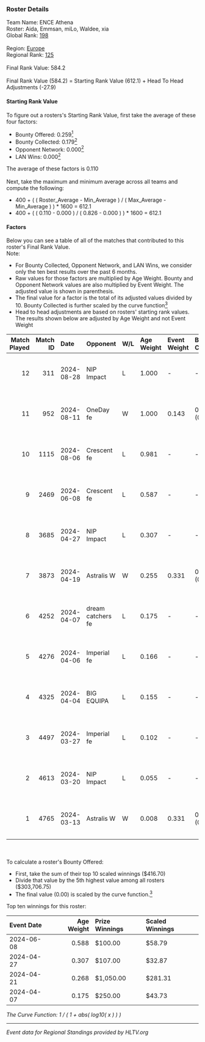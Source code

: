 ### Roster Details<br />
Team Name: ENCE Athena<br />
Roster: Aida, Emmsan, miLo, Waldee, xia<br />
Global Rank: [198](../../standings_global_2024_09_08.md)<br />
<br />
Region: [Europe]( ../../standings_europe_2024_09_08.md)<br />
Regional Rank: [125]( ../../standings_europe_2024_09_08.md)<br />
<br />
Final Rank Value:  584.2<br />
<br />
Final Rank Value (584.2) = Starting Rank Value (612.1) + Head To Head Adjustments (-27.9)<br />

#### Starting Rank Value<br />
To figure out a rosters's Starting Rank Value, first take the average of these four factors:<br />
- Bounty Offered: 0.259[<sup>1</sup>](#table2)
- Bounty Collected: 0.179[<sup>2</sup>](#table1)
- Opponent Network: 0.000[<sup>2</sup>](#table1)
- LAN Wins: 0.000[<sup>2</sup>](#table1)

The average of these factors is 0.110<br />
<br />
Next, take the maximum and minimum average across all teams and compute the following:<br />
- 400 + ( ( Roster_Average - Min_Average ) / ( Max_Average - Min_Average ) ) * 1600 = 612.1
- 400 + ( ( 0.110 - 0.000 ) / ( 0.826 - 0.000 ) ) * 1600 = 612.1


#### Factors<br />
Below you can see a table of all of the matches that contributed to this roster's Final Rank Value.<br />
Note:<br />

- For Bounty Collected, Opponent Network, and LAN Wins, we consider only the ten best results over the past 6 months.
- Raw values for those factors are multiplied by Age Weight. Bounty and Opponent Network values are also multiplied by Event Weight. The adjusted value is shown in parenthesis.
- The final value for a factor is the total of its adjusted values divided by 10. Bounty Collected is further scaled by the curve function[<sup>3</sup>](#curveFunction)
- Head to head adjustments are based on rosters' starting rank values. The results shown below are adjusted by Age Weight and not Event Weight
<span id="table1"></span><br />


| Match Played | Match ID | Date       | Opponent          | W/L | Age Weight | Event Weight | Bounty Collected | Opponent Network | LAN Wins  | H2H Adj. | Roster                              |
| -: | -: | :- | :- | :- | :- | :- | :- | :- | :- | -: | :- |
|           12 |      311 | 2024-08-28 | NIP Impact        | L   | 1.000      | -            | -                | -                | -         |   -11.11 | Aida, Emmsan, miLo, Waldee, xia     |
|           11 |      952 | 2024-08-11 | OneDay fe         | W   | 1.000      | 0.143        | 0.001 (0.000)    | 0.000 (0.000)    | 0 (0.000) |    11.94 | Aida, Emmsan, miLo, Waldee, xia     |
|           10 |     1115 | 2024-08-06 | Crescent fe       | L   | 0.981      | -            | -                | -                | -         |   -13.50 | Aida, Emmsan, miLo, Waldee, xia     |
|            9 |     2469 | 2024-06-08 | Crescent fe       | L   | 0.587      | -            | -                | -                | -         |    -8.50 | Aida, Emmsan, Mileyyy, miLo, Waldee |
|            8 |     3685 | 2024-04-27 | NIP Impact        | L   | 0.307      | -            | -                | -                | -         |    -3.95 | Aida, Emmsan, miLo, Waldee, xia     |
|            7 |     3873 | 2024-04-19 | Astralis W        | W   | 0.255      | 0.331        | 0.001 (0.000)    | 0.008 (0.001)    | 0 (0.000) |     3.01 | Aida, Emmsan, miLo, Waldee, xia     |
|            6 |     4252 | 2024-04-07 | dream catchers fe | L   | 0.175      | -            | -                | -                | -         |    -2.06 | Aida, Emmsan, miLo, Waldee, xia     |
|            5 |     4276 | 2024-04-06 | Imperial fe       | L   | 0.166      | -            | -                | -                | -         |    -0.84 | Aida, Emmsan, miLo, Waldee, xia     |
|            4 |     4325 | 2024-04-04 | BIG EQUIPA        | L   | 0.155      | -            | -                | -                | -         |    -1.77 | Aida, Emmsan, miLo, Waldee, xia     |
|            3 |     4497 | 2024-03-27 | Imperial fe       | L   | 0.102      | -            | -                | -                | -         |    -0.52 | Aida, Emmsan, miLo, Waldee, xia     |
|            2 |     4613 | 2024-03-20 | NIP Impact        | L   | 0.055      | -            | -                | -                | -         |    -0.72 | Aida, Emmsan, miLo, Waldee, xia     |
|            1 |     4765 | 2024-03-13 | Astralis W        | W   | 0.008      | 0.331        | 0.001 (0.000)    | 0.024 (0.000)    | 0 (0.000) |     0.13 | Aida, Emmsan, miLo, Waldee, xia     |

<br />
<span id="table2"></span><br />
To calculate a roster's Bounty Offered:<br />

- First, take the sum of their top 10 scaled winnings ($416.70)
- Divide that value by the 5th highest value among all rosters ($303,706.75)
- The final value (0.00) is scaled by the curve function.[<sup>3</sup>](#curveFunction)

Top ten winnings for this roster:<br />

| Event Date | Age Weight | Prize Winnings | Scaled Winnings |
| :- | -: | :- | :- |
| 2024-06-08 |      0.588 | $100.00        | $58.79          |
| 2024-04-27 |      0.307 | $107.00        | $32.87          |
| 2024-04-21 |      0.268 | $1,050.00      | $281.31         |
| 2024-04-07 |      0.175 | $250.00        | $43.73          |


<span id="curveFunction"></span>_The Curve Function: 1 / ( 1 + abs( log10( x ) ) )_<br />

---
_Event data for Regional Standings provided by HLTV.org_<br />
